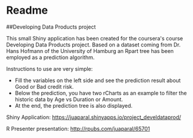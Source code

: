 # Readme
##Developing Data Products project

This small Shiny application has been created for the coursera's course Developing Data Products project. Based on a dataset coming from Dr. Hans Hofmann of the University of Hamburg an Rpart tree has been employed as a prediction algorithm.

Instructions to use are very simple:
- Fill the variables on the left side and see the prediction result about Good or Bad credit risk.
- Below the prediction, you have two rCharts as an example to filter the historic data by Age vs Duration or Amount.
- At the end, the prediction tree is also displayed.

Shiny Application: https://juaparal.shinyapps.io/project_develdataprod/

R Presenter presentation: http://rpubs.com/juaparal/65701 
